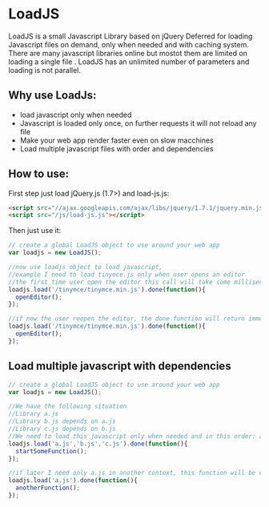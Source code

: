LoadJS
======

LoadJS is a small Javascript Library based on jQuery Deferred for loading Javascript files on demand, only when needed and with caching system. There are many  javascript libraries online but mostot them are limited on loading a single file . LoadJS has an unlimited number of parameters and loading is   not parallel.

## Why use LoadJs:
  - load javascript only when needed
  - Javascript is loaded only once, on further requests it will not reload any file
  - Make your web app render faster even on slow macchines
  - Load multiple javascript files with order and dependencies

## How to use:

First step just load jQuery.js (1.7>) and load-js.js:
  ```html
  <script src="//ajax.googleapis.com/ajax/libs/jquery/1.7.1/jquery.min.js"></script>
  <script src="/js/load-js.js"></script>
  ```

Then just use it:
  ```js
  // create a global LoadJS object to use around your web app
  var loadjs = new LoadJS();
  
  //now use loadjs object to load javascript, 
  //example I need to load tinymce.js only when user opens an editor
  //the first time user open the editor this call will take some milliseconds
  loadjs.load('/tinymce/tinymce.min.js').done(function(){
    openEditor();
  });
  
  //if now the user reopen the editor, the done function will return immediately
  loadjs.load('/tinymce/tinymce.min.js').done(function(){
    openEditor();
  });
  ```
  
## Load multiple javascript with dependencies
  ```js
  // create a global LoadJS object to use around your web app
  var loadjs = new LoadJS();
  
  //We have the following situation
  //Library a.js 
  //Library b.js depends on a.js
  //Library c.js depends on b.js
  //We need to load this javascript only when needed and in this order: a.js -> b.js -> c.js
  loadjs.load('a.js','b.js','c.js').done(function(){
    startSomeFunction();
  });
  
  //if later I need only a.js in another context, this function will be called immediately
  loadjs.load('a.js').done(function(){
    anotherFunction();
  });
  ```
